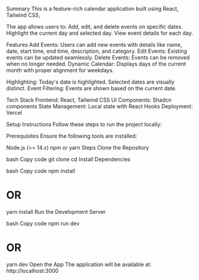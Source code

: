 Summary
This is a feature-rich calendar application built using React, Tailwind CSS,

The app allows users to:
Add, edit, and delete events on specific dates.
Highlight the current day and selected day.
View event details for each day.

Features
Add Events: Users can add new events with details like name, date, start time, end time, description, and category.
Edit Events: Existing events can be updated seamlessly.
Delete Events: Events can be removed when no longer needed.
Dynamic Calendar: Displays days of the current month with proper alignment for weekdays.

Highlighting:
Today's date is highlighted.
Selected dates are visually distinct.
Event Filtering: Events are shown based on the current date.

Tech Stack
Frontend: React, Tailwind CSS
UI Components: Shadcn components
State Management: Local state with React Hooks
Deployment: Vercel

Setup Instructions
Follow these steps to run the project locally:

Prerequisites
Ensure the following tools are installed:

Node.js (>= 14.x)
npm or yarn
Steps
Clone the Repository

bash
Copy code
git clone <repository-link>
cd <project-folder>
Install Dependencies

bash
Copy code
npm install
# OR
yarn install
Run the Development Server

bash
Copy code
npm run dev
# OR
yarn dev
Open the App
The application will be available at:
http://localhost:3000
